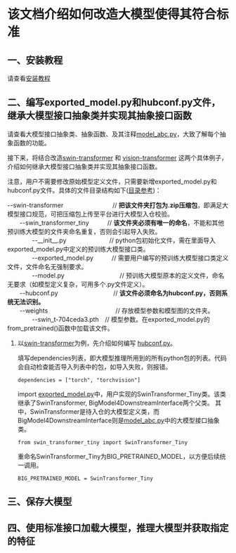 # 该文档介绍如何改造大模型使得其符合标准

## 一、安装教程

请查看[安装教程](https://github.com/chenyaofo/downstream-platform-interface/blob/main/python/README.md)

## 二、编写exported_model.py和hubconf.py文件，继承大模型接口抽象类并实现其抽象接口函数

请查看大模型接口抽象类、抽象函数、及其注释[model_abc.py](https://github.com/chenyaofo/downstream-platform-interface/blob/main/python/model_downstream_interface/model_abc.py)，大致了解每个抽象函数的功能。

接下来，将结合改造[swin-transformer](https://github.com/chenyaofo/downstream-platform-interface/tree/main/example/swin-transformer) 和 [vision-transformer](https://github.com/chenyaofo/downstream-platform-interface/tree/main/example/vision-transformer) 这两个具体例子，介绍如何继承大模型接口抽象类并实现其抽象接口函数。

注意，用户不需要修改原始模型定义文件，只需要新增exported_model.py和hubconf.py文件。具体的文件目录结构如下([目录参考](https://github.com/chenyaofo/downstream-platform-interface/tree/main/example))：

--swin-transformer　　　　　　　　// **把该文件夹打包为.zip压缩包**，即满足大模型接口规范，可把压缩包上传至平台进行大模型入仓校验。<br>
　　--swin_transformer_tiny　　　// **该文件夹必须有唯一的命名**，不能和其他预训练大模型的文件夹命名重复，否则会引起导入失败。<br>
　　　　--\_\_init\_\_.py　　　　　　　// python包初始化文件，需在里面导入exported_model.py中定义的预训练大模型接口类。<br>
　　　　--exported_model.py　　　// 需要用户编写的预训练大模型接口类定义文件，文件命名无强制要求。<br>
　　　　--model.py　　　　　　　　　// 预训练大模型原本的定义文件，命名无要求（如模型定义复杂，可用多个.py文件定义）。<br>
　　--hubconf.py　　　　　　　　　// **该文件必须命名为hubconf.py，否则系统无法识别。**<br>
　　--weights　　　　　　　　　　　// 存放模型参数和模型图的文件夹。<br>
　　　　--swin_t-704ceda3.pth　// 模型参数。在exported_model.py的from_pretrained()函数中加载该文件。<br>


1. 以[swin-transformer](https://github.com/chenyaofo/downstream-platform-interface/tree/main/example/swin-transformer)为例，先介绍如何编写
   [hubconf.py](https://github.com/chenyaofo/downstream-platform-interface/blob/main/example/swin-transformer/hubconf.py)。
   
   填写dependencies列表，即大模型推理所用到的所有python包的列表。代码会自动检查能否导入列表中的包，如导入失败，则报错。
   ```
   dependencies = ["torch", "torchvision"]
   ```
   
   import [exported_model.py](https://github.com/chenyaofo/downstream-platform-interface/blob/main/example/swin-transformer/swin_transformer_tiny/exported_model.py)中，用户实现的SwinTransformer_Tiny类。该类继承了SwinTransformer, BigModel4DownstreamInterface两个父类。
   其中，SwinTransformer是待入仓的大模型定义类，而BigModel4DownstreamInterface则是[model_abc.py](https://github.com/chenyaofo/downstream-platform-interface/blob/main/python/model_downstream_interface/model_abc.py)中的大模型接口抽象类。
   ```
   from swin_transformer_tiny import SwinTransformer_Tiny
   ```
   
   重命名SwinTransformer_Tiny为BIG_PRETRAINED_MODEL，以方便后续统一调用。
   ```
   BIG_PRETRAINED_MODEL = SwinTransformer_Tiny
   ```
   





## 三、保存大模型





## 四、使用标准接口加载大模型，推理大模型并获取指定的特征